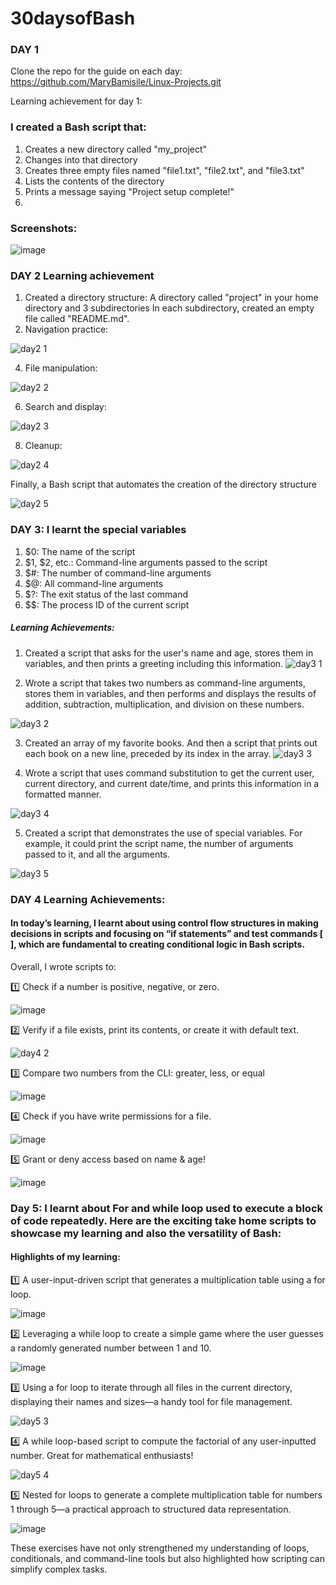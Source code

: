 # 30daysofBash

### DAY 1

Clone the repo for the guide on each day: https://github.com/MaryBamisile/Linux-Projects.git

Learning achievement for day 1: 

### I created a Bash script that:
1. Creates a new directory called "my_project"
2. Changes into that directory
3. Creates three empty files named "file1.txt", "file2.txt", and "file3.txt"
4. Lists the contents of the directory
5. Prints a message saying "Project setup complete!"
6. 

### Screenshots: 
![image](https://github.com/user-attachments/assets/52a28458-e7a5-4644-a765-731d1a768351)

### DAY 2 Learning achievement

1. Created a directory structure:
A directory called "project" in your home directory and 3 subdirectories
In each subdirectory, created an empty file called "README.md".
2. Navigation practice:
   
![day2 1](https://github.com/user-attachments/assets/7aeba17b-0744-47d3-97cd-a9ec89ecd4ce)

4. File manipulation:
   
![day2 2](https://github.com/user-attachments/assets/0b9cd322-c017-4759-9ae0-7745acf6836c)

6. Search and display:
   
![day2 3](https://github.com/user-attachments/assets/50b44af0-efbc-458f-9551-f5cc10ccbf9b)

8. Cleanup:
   
![day2 4](https://github.com/user-attachments/assets/662f6119-88f8-43c2-a33f-1fda035420fe)

 
Finally, a Bash script that automates the creation of the directory structure 

![day2 5](https://github.com/user-attachments/assets/e3892439-32bf-46d8-b340-9c8700641b6f)

### DAY 3: I learnt the special variables
1. $0: The name of the script
2. $1, $2, etc.: Command-line arguments passed to the script
3. $#: The number of command-line arguments
4. $@: All command-line arguments
5. $?: The exit status of the last command
6. $$: The process ID of the current script

##### Learning Achievements:

1. Created a script that asks for the user's name and age, stores them in variables, and then prints a greeting including this information.
![day3 1](https://github.com/user-attachments/assets/867e8a4a-bb0e-4c9f-a94b-5c6094ab5cfa)


2. Wrote a script that takes two numbers as command-line arguments, stores them in variables, and then performs and displays the results of addition, subtraction, multiplication, and division on these numbers.
   
![day3 2](https://github.com/user-attachments/assets/2a6e88a8-be65-4f6a-aca3-d9e32c394107)


3. Created an array of my favorite books. And then a script that prints out each book on a new line, preceded by its index in the array.
![day3 3](https://github.com/user-attachments/assets/393a1b77-4b34-4a5d-ab58-c92da98735c9)


4. Wrote a script that uses command substitution to get the current user, current directory, and current date/time, and prints this information in a formatted manner.
   
![day3 4](https://github.com/user-attachments/assets/b4f4e7b3-8a3f-4b26-a3af-b4f9495782b7)

5. Created a script that demonstrates the use of special variables. For example, it could print the script name, the number of arguments passed to it, and all the arguments.

![day3 5](https://github.com/user-attachments/assets/b68edcf1-eb11-4b7c-b592-ee8564a28ea3)


### DAY 4 Learning Achievements:
#### In today’s learning, I learnt about using control flow structures in making decisions in scripts and focusing on “if statements” and test commands [ ], which are fundamental to creating conditional logic in Bash scripts.

Overall, I wrote scripts to:

1️⃣ Check if a number is positive, negative, or zero.

![image](https://github.com/user-attachments/assets/d34c8db4-5efd-4c28-b440-e37e288301b5)

2️⃣ Verify if a file exists, print its contents, or create it with default text.

![day4 2](https://github.com/user-attachments/assets/f7399b63-1ebd-4ff7-b6cf-edb8bd38355d)


3️⃣ Compare two numbers from the CLI: greater, less, or equal

![image](https://github.com/user-attachments/assets/65fd2cbc-2b7c-48bc-afee-2f7e3d5cb054)


4️⃣ Check if you have write permissions for a file.

![image](https://github.com/user-attachments/assets/4527ddb1-3a95-4673-a141-b0a79c1492e0)


5️⃣ Grant or deny access based on name & age!

![image](https://github.com/user-attachments/assets/e6445367-8207-4c3b-9144-0694260c3b5f)

### Day 5: I learnt about For and while loop used to execute a block of code repeatedly. Here are the exciting take home scripts to showcase my learning and also the versatility of Bash:

#### Highlights of my learning:

1️⃣ A user-input-driven script that generates a multiplication table using a for loop.

![image](https://github.com/user-attachments/assets/c525e1ed-3ba8-48fa-9197-2e678897ab0d)

2️⃣ Leveraging a while loop to create a simple game where the user guesses a randomly generated number between 1 and 10. 

![image](https://github.com/user-attachments/assets/30f5b49e-e894-4760-b2b8-3330bb3a334e)


3️⃣ Using a for loop to iterate through all files in the current directory, displaying their names and sizes—a handy tool for file management. 

![day5 3](https://github.com/user-attachments/assets/6be10337-a2a1-41fe-81a1-308f63f0287b)

4️⃣ A while loop-based script to compute the factorial of any user-inputted number. Great for mathematical enthusiasts! 

![day5 4](https://github.com/user-attachments/assets/dd8dc094-6324-4f86-92bc-084be14f63b4)

5️⃣ Nested for loops to generate a complete multiplication table for numbers 1 through 5—a practical approach to structured data representation. 

![image](https://github.com/user-attachments/assets/a4b6824e-e645-448a-80aa-b65171f1cbf7)

These exercises have not only strengthened my understanding of loops, conditionals, and command-line tools but also highlighted how scripting can simplify complex tasks.





